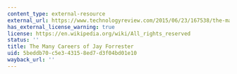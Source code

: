 ```yaml
---
content_type: external-resource
external_url: https://www.technologyreview.com/2015/06/23/167538/the-many-careers-of-jay-forrester/
has_external_license_warning: true
license: https://en.wikipedia.org/wiki/All_rights_reserved
status: ''
title: The Many Careers of Jay Forrester
uid: 5beddb70-c5e3-4315-8ed7-d3f04bd01e10
wayback_url: ''
---
```

